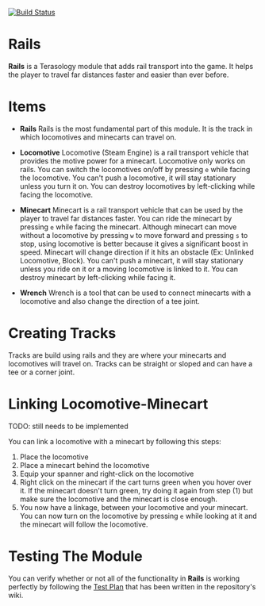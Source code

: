 [![Build Status](http://jenkins.terasology.org/view/Modules/job/Rails/badge/icon)](http://jenkins.terasology.org/view/Modules/job/Rails/)

Rails
=====
**Rails** is a Terasology module that adds rail transport into the game. It helps the player to travel far distances faster and easier than ever before.

Items
=====

 - **Rails**
 Rails is the most fundamental part of this module. It is the track in which locomotives and minecarts can travel on.
 
 - **Locomotive**
 Locomotive (Steam Engine) is a rail transport vehicle that provides the motive power for a minecart. Locomotive only works on rails. You can switch the locomotives on/off by pressing `e` while facing the locomotive. You can't push a locomotive, it will stay stationary unless you turn it on. You can destroy locomotives by left-clicking while facing the locomotive.
 
 - **Minecart**
 Minecart is a rail transport vehicle that can be used by the player to travel far distances faster. You can ride the minecart by pressing `e` while facing the minecart. Although minecart can move without a locomotive by pressing `w` to move forward and pressing `s` to stop, using locomotive is better because it gives a significant boost in speed. Minecart will change direction if it hits an obstacle (Ex: Unlinked Locomotive, Block). You can't push a minecart, it will stay stationary unless you ride on it or a moving locomotive is linked to it. You can destroy minecart by left-clicking while facing it.
 
 - **Wrench**
 Wrench is a tool that can be used to connect minecarts with a locomotive and also change the direction of a tee joint.

Creating Tracks
=====
Tracks are build using rails and they are where your minecarts and locomotives will travel on. Tracks can be straight or sloped and can have a tee or a corner joint.

Linking Locomotive-Minecart 
=====
TODO: still needs to be implemented

You can link a locomotive with a minecart by following this steps:

 1. Place the locomotive
 2. Place a minecart behind the locomotive
 3. Equip your spanner and right-click on the locomotive
 4. Right click on the minecart if the cart turns green when you hover over it. If the minecart doesn't turn green, try doing it again from step (1) but make sure the locomotive and the minecart is close enough.
 5. You now have a linkage, between your locomotive and your minecart. You can now turn on the locomotive by pressing `e` while looking at it and the minecart will follow the locomotive.

Testing The Module
=====
You can verify whether or not all of the functionality in **Rails** is working perfectly by following the [Test Plan](https://github.com/Terasology/Rails/wiki/Rails-Test-Plan) that has been written in the repository's wiki.
